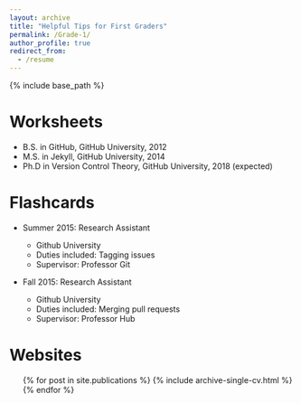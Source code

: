 ```yaml
---
layout: archive
title: "Helpful Tips for First Graders"
permalink: /Grade-1/
author_profile: true
redirect_from:
  - /resume
---
```


{% include base_path %}

Worksheets
======
* B.S. in GitHub, GitHub University, 2012
* M.S. in Jekyll, GitHub University, 2014
* Ph.D in Version Control Theory, GitHub University, 2018 (expected)

Flashcards
======
* Summer 2015: Research Assistant
  * Github University
  * Duties included: Tagging issues
  * Supervisor: Professor Git

* Fall 2015: Research Assistant
  * Github University
  * Duties included: Merging pull requests
  * Supervisor: Professor Hub
  
Websites
======
  <ul>{% for post in site.publications %}
    {% include archive-single-cv.html %}
  {% endfor %}</ul>
  
